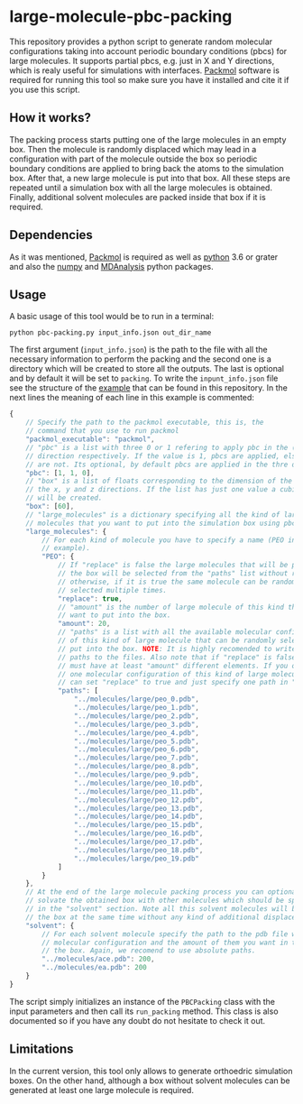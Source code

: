 # large-molecule-pbc-packing

This repository provides a python script to generate random molecular
configurations taking into account periodic boundary conditions (pbcs) for
large molecules. It supports partial pbcs, e.g. just in X and Y directions,
which is realy useful for simulations with interfaces.
[Packmol](http://m3g.iqm.unicamp.br/packmol/home.shtml) software is required
for running this tool so make sure you have it installed and cite it if you use
this script. 

## How it works?

The packing process starts putting one of the large molecules in an empty box.
Then the molecule is randomly displaced which may lead in a configuration with
part of the molecule outside the box so periodic boundary conditions are applied
to bring back the atoms to the simulation box. After that, a new large molecule
is put into that box. All these steps are repeated until a simulation box with
all the large molecules is obtained. Finally, additional solvent molecules are
packed inside that box if it is required.

## Dependencies

As it was mentioned, [Packmol](http://m3g.iqm.unicamp.br/packmol/home.shtml) is
required as well as [python](https://www.python.org) 3.6 or grater and also the
[numpy](https://numpy.org) and [MDAnalysis](https://www.mdanalysis.org) python
packages. 

## Usage

A basic usage of this tool would be to run in a terminal:

```
python pbc-packing.py input_info.json out_dir_name
```

The first argument (`input_info.json`) is the path to the file with all the
necessary information to perform the packing and the second one is a
directory which will be created to store all the outputs. The last is
optional and by default it will be set to `packing`. To write the
`inpunt_info.json` file see the structure of the
[example](example_input.json) that can be found in this repository. In the
next lines the meaning of each line in this example is commented:

```js
{
    // Specify the path to the packmol executable, this is, the
    // command that you use to run packmol
    "packmol_executable": "packmol",
    // "pbc" is a list with three 0 or 1 refering to apply pbc in the (x, y, z)
    // direction respectively. If the value is 1, pbcs are applied, else they 
    // are not. Its optional, by default pbcs are applied in the thre directions.
    "pbc": [1, 1, 0],
    // "box" is a list of floats corresponding to the dimension of the box in
    // the x, y and z directions. If the list has just one value a cubic box
    // will be created.
    "box": [60],
    // "large_molecules" is a dictionary specifying all the kind of large
    // molecules that you want to put into the simulation box using pbcs.
    "large_molecules": {
        // For each kind of molecule you have to specify a name (PEO in this
        // example).
        "PEO": {
            // If "replace" is false the large molecules that will be put into
            // the box will be selected from the "paths" list without repetition
            // otherwise, if it is true the same molecule can be randomly
            // selected multiple times.
            "replace": true,
            // "amount" is the number of large molecule of this kind that you
            // want to put into the box.
            "amount": 20,
            // "paths" is a list with all the available molecular configurations
            // of this kind of large molecule that can be randomly selected to
            // put into the box. NOTE: It is highly recomended to write absolute
            // paths to the files. Also note that if "replace" is false "paths"
            // must have at least "amount" different elements. If you only have
            // one molecular configuration of this kind of large molecule you
            // can set "replace" to true and just specify one path in "paths".
            "paths": [
                "../molecules/large/peo_0.pdb",
                "../molecules/large/peo_1.pdb",
                "../molecules/large/peo_2.pdb",
                "../molecules/large/peo_3.pdb",
                "../molecules/large/peo_4.pdb",
                "../molecules/large/peo_5.pdb",
                "../molecules/large/peo_6.pdb",
                "../molecules/large/peo_7.pdb",
                "../molecules/large/peo_8.pdb",
                "../molecules/large/peo_9.pdb",
                "../molecules/large/peo_10.pdb",
                "../molecules/large/peo_11.pdb",
                "../molecules/large/peo_12.pdb",
                "../molecules/large/peo_13.pdb",
                "../molecules/large/peo_14.pdb",
                "../molecules/large/peo_15.pdb",
                "../molecules/large/peo_16.pdb",
                "../molecules/large/peo_17.pdb",
                "../molecules/large/peo_18.pdb",
                "../molecules/large/peo_19.pdb"
            ]
        }
    },
    // At the end of the large molecule packing process you can optionally
    // solvate the obtained box with other molecules which should be specified
    // in the "solvent" section. Note all this solvent molecules will be put in
    // the box at the same time without any kind of additional displacement.
    "solvent": {
        // For each solvent molecule specify the path to the pdb file with the
        // molecular configuration and the amount of them you want in to be in
        // the box. Again, we recomend to use absolute paths.
        "../molecules/ace.pdb": 200,
        "../molecules/ea.pdb": 200
    }
}
```

The script simply initializes an instance of the `PBCPacking` class with the
input parameters and then call its `run_packing` method. This class is also
documented so if you have any doubt do not hesitate to check it out. 


## Limitations

In the current version, this tool only allows to generate orthoedric simulation
boxes. On the other hand, although a box without solvent molecules can be
generated at least one large molecule is required.
